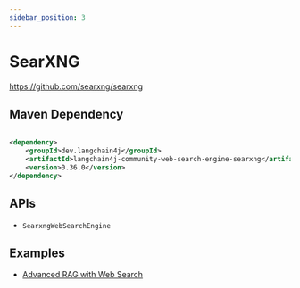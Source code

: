 ```yaml
---
sidebar_position: 3
---
```


# SearXNG

https://github.com/searxng/searxng

## Maven Dependency

```xml

<dependency>
    <groupId>dev.langchain4j</groupId>
    <artifactId>langchain4j-community-web-search-engine-searxng</artifactId>
    <version>0.36.0</version>
</dependency>
```

## APIs

- `SearxngWebSearchEngine`

## Examples

- [Advanced RAG with Web Search](https://github.com/langchain4j/langchain4j-examples/blob/main/rag-examples/src/main/java/_3_advanced/_08_Advanced_RAG_Web_Search_Example.java)
